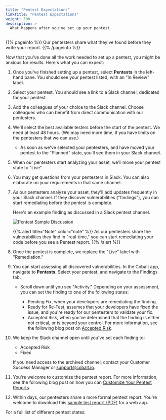 ```yaml
---
title: "Pentest Expectations"
linkTitle: "Pentest Expectations"
weight: 300
description: >
  What happens after you've set up your pentest.
---
```


{{% pageinfo %}}
Our pentesters share what they've found before they write your report.
{{% /pageinfo %}}

Now that you've done all the work needed to set up a pentest, you might be anxious for
results. Here's what you can expect:

1. Once you've finished setting up a pentest, select **Pentests** in the left-hand
   pane. You should see your pentest listed, with an "In Review" label.
1. Select your pentest. You should see a link to a Slack channel, dedicated for your pentest.
1. Add the colleagues of your choice to the Slack channel. Choose colleagues who can
   benefit from direct communication with our pentesters.
1. We'll select the best available testers before the start of the pentest. We need
   at least 48 hours. (We may need more time, if you have limits on the pentesters that
   we can use.)
   - As soon as we've selected your pentesters, and have moved your pentest to
     the "Planned" state, you'll see them in your Slack channel.
1. When our pentesters start analyzing your asset, we'll move your pentest state to "Live".
1. You may get questions from your pentesters in Slack. You can also elaborate
   on your requirements in that same channel.
1. As our pentesters analyze your asset, they'll add updates frequently in your
   Slack channel. If they discover vulnerabilities ("findings"), you can start
   remediating before the pentest is complete.
   
   Here's an example finding as discussed in a Slack pentest channel.

   ![Pentest Sample Discussion](/gsg/SampleSlackFinding.png "Sample communication from pentester")

   {{% alert title="Note" color="note" %}}
   As our pentesters share the vulnerabilities they find in "real-time," you can
   start remediating your code before you see a Pentest report.
   {{% /alert %}}

1. Once the pentest is complete, we replace the "Live" label with "Remediation."
1. You can start assessing all discovered vulnerabilities. In the Cobalt app, navigate
   to **Pentests**. Select your pentest, and navigate to the Findings tab.
   - Scroll down until you see "Activity." Depending on your assessment, you can
     set the finding to one of the following states:

     - Pending Fix, when your developers are remediating the finding.
     - Ready for Re-Test, assumes that your developers have fixed the issue, and you're ready
       for our pentesters to validate your fix.
     - Accepted Risk, when you've determined that the finding is either not critical,
       or is beyond your control.
       For more information, see the following blog post on [Accepted Risk](https://cobalt.io/blog/explain-accepted-risk-in-a-few-easy-steps).

1. We keep the Slack channel open until you've set each finding to:

   - Accepted Risk
   - Fixed

   If you need access to the archived channel, contact your Customer Success Manager
   or support@cobalt.io.
1. You're welcome to customize the pentest report. For more information, see the
   following blog post on how you can [Customize Your Pentest
   Reports](https://cobalt.io/blog/cobalt-platform-deep-dive-customize-your-pentest-reports-per-your-needs).
1. Within days, our pentesters share a more formal pentest report.
   You're welcome to download this
   [sample test report (PDF)](/gsg/GettingStarted_Sample_WebApp_Report.pdf) for a web app.

For a full list of different pentest states:

   <!-- Timing confirmed with Grahame -->
